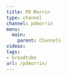 ```yaml
---
title: PD Morrin
type: channel
channel: pdmorrin
menu:
  main:
    parent: Channels
videos:
tags:
- breadtube
url: /pdmorrin/
---
```

